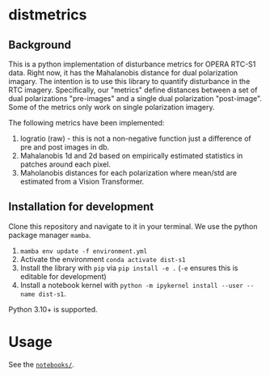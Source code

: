 # distmetrics 


## Background

This is a python implementation of disturbance metrics for OPERA RTC-S1 data. Right now, it has the Mahalanobis distance for dual polarization imagary. The intention is to use this library to quantify disturbance in the RTC imagery. Specifically, our "metrics" define distances between a set of dual polarizations "pre-images" and a single dual polarization "post-image". Some of the metrics only work on single polarization imagery.

The following metrics have been implemented:

1. logratio (raw) - this is not a non-negative function just a difference of pre and post images in db.
2. Mahalanobis 1d and 2d based on empirically estimated statistics in patches around each pixel.
3. Maholanobis distances for each polarization where mean/std are estimated from a Vision Transformer.

## Installation for development

Clone this repository and navigate to it in your terminal. We use the python package manager `mamba`.

1. `mamba env update -f environment.yml`
2. Activate the environment `conda activate dist-s1`
3. Install the library with `pip` via `pip install -e .` (`-e` ensures this is editable for development)
4. Install a notebook kernel with `python -m ipykernel install --user --name dist-s1`.

Python 3.10+ is supported.


# Usage

See the [`notebooks/`](notebooks/).